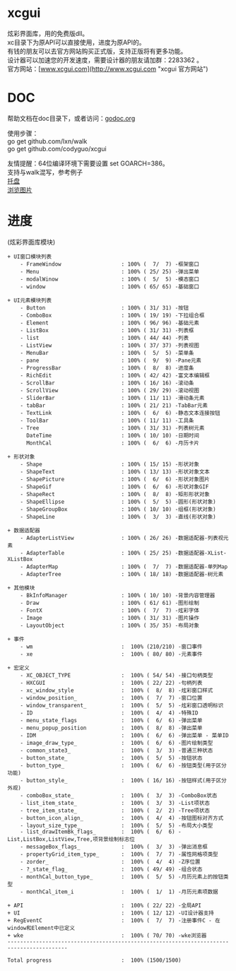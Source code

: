 # xcgui
炫彩界面库，用的免费版dll。<br>
xc目录下为原API可以直接使用，进度为原API的。<br>
有钱的朋友可以去官方网站购买正式版，支持正版将有更多功能。<br>
设计器可以加速您的开发速度，需要设计器的朋友请加群：2283362 。<br>
官方网站：[www.xcgui.com](http://www.xcgui.com "xcgui 官方网站")<br>

# DOC
帮助文档在doc目录下，或者访问：[godoc.org](https://godoc.org/github.com/CodyGuo/xcgui/xc "xcgui api")<br>

使用步骤：<br>
    go get github.com/lxn/walk <br>
    go get github.com/codyguo/xcgui <br>

友情提醒：64位编译环境下需要设置 set GOARCH=386。<br>
支持与walk混写，参考例子<br>
    [托盘](https://github.com/CodyGuo/xcgui/tree/master/examples/notifyicon) <br>
    [浏览图片](https://github.com/CodyGuo/xcgui/tree/master/examples/imageviewer) <br>

# 进度

(炫彩界面库模块)

    + UI窗口模块列表
        - FrameWindow                   : 100% (  7/  7) -框架窗口
        - Menu                          : 100% ( 25/ 25) -弹出菜单
        - modalWinow                    : 100% (  5/  5) -模态窗口
        - window                        : 100% ( 65/ 65) -基础窗口

    + UI元素模块列表
        - Button                        : 100% ( 31/ 31) -按钮
        - ComboBox                      : 100% ( 19/ 19) -下拉组合框
        - Element                       : 100% ( 96/ 96) -基础元素
        - ListBox                       : 100% ( 31/ 31) -列表框
        - list                          : 100% ( 44/ 44) -列表
        - ListView                      : 100% ( 37/ 37) -列表视图
        - MenuBar                       : 100% (  5/  5) -菜单条
        - pane                          : 100% (  9/  9) -Pane元素
        - ProgressBar                   : 100% (  8/  8) -进度条
        - RichEdit                      : 100% ( 42/ 42) -富文本编辑框
        - ScrollBar                     : 100% ( 16/ 16) -滚动条
        - ScrollView                    : 100% ( 29/ 29) -滚动视图
        - SliderBar                     : 100% ( 11/ 11) -滑动条元素
        - tabBar                        : 100% ( 21/ 21) -TabBar元素
        - TextLink                      : 100% (  6/  6) -静态文本连接按钮
        - ToolBar                       : 100% ( 11/ 11) -工具条
        - Tree                          : 100% ( 31/ 31) -列表树元素
          DateTime                      : 100% ( 10/ 10) -日期时间 
          MonthCal                      : 100% (  6/  6) -月历卡片 

    + 形状对象
        - Shape                         : 100% ( 15/ 15) -形状对象
        - ShapeText                     : 100% ( 13/ 13) -形状对象文本
        - ShapePicture                  : 100% (  6/  6) -形状对象图片
        - ShapeGif                      : 100% (  6/  6) -形状对象GIF
        - ShapeRect                     : 100% (  8/  8) -矩形形状对象
        - ShapeEllipse                  : 100% (  5/  5) -圆形(形状对象)
        - ShapeGroupBox                 : 100% ( 10/ 10) -组框(形状对象)
        - ShapeLine                     : 100% (  3/  3) -直线(形状对象)

    + 数据适配器
        - AdapterListView               : 100% ( 26/ 26) -数据适配器-列表视元素
        - AdapterTable                  : 100% ( 25/ 25) -数据适配器-XList-XListBox
        - AdapterMap                    : 100% (  7/  7) -数据适配器-单列Map
        - AdapterTree                   : 100% ( 18/ 18) -数据适配器-树元素

    + 其他模块
        - BkInfoManager                 : 100% ( 10/ 10) -背景内容管理器
        - Draw                          : 100% ( 61/ 61) -图形绘制
        - FontX                         : 100% (  7/  7) -炫彩字体
        - Image                         : 100% ( 31/ 31) -图片操作
        - LayoutObject                  : 100% ( 35/ 35) -布局对象

    + 事件
        - wm                            :  100% (210/210) -窗口事件
        - xe                            :  100% ( 80/ 80) -元素事件

    + 宏定义
        - XC_OBJECT_TYPE                :  100% ( 54/ 54) -接口句柄类型
        - HXCGUI                        :  100% ( 22/ 22) -句柄列表
        - xc_window_style               :  100% (  8/  8) -炫彩窗口样式
        - window_position_              :  100% (  7/  7) -窗口位置
        - window_transparent_           :  100% (  5/  5) -炫彩窗口透明标识
        - ID                            :  100% (  4/  4) -特殊ID
        - menu_state_flags              :  100% (  6/  6) -弹出菜单
        - menu_popup_position           :  100% (  8/  8) -弹出菜单
        - IDM                           :  100% (  6/  6) -弹出菜单 - 菜单ID
        - image_draw_type_              :  100% (  6/  6) -图片绘制类型
        - common_state3_                :  100% (  3/  3) -普通三种状态
        - button_state_                 :  100% (  5/  5) -按钮状态
        - button_type_                  :  100% (  6/  6) -按钮类型(用于区分功能)
        - button_style_                 :  100% ( 16/ 16) -按钮样式(用于区分外观)
        - comboBox_state_               :  100% (  3/  3) -ComboBox状态
        - list_item_state_              :  100% (  3/  3) -List项状态
        - tree_item_state_              :  100% (  2/  2) -Tree项状态
        - button_icon_align_            :  100% (  4/  4) -按钮图标对齐方式
        - layout_size_type_             :  100% (  5/  5) -布局大小类型
        - list_drawItemBk_flags_        :  100% (  6/  6) -List,ListBox,ListView,Tree,项背景绘制标志位
        - messageBox_flags_             :  100% (  3/  3) -弹出消息框
        - propertyGrid_item_type_       :  100% (  7/  7) -属性网格项类型
        - zorder_                       :  100% (  4/  4) -Z序位置
        - ?_state_flag_                 :  100% ( 49/ 49) -组合状态
        - monthCal_button_type_         :  100% (  5/  5) -月历元素上的按钮类型
        - monthCal_item_i               :  100% (  1/  1) -月历元素项数据

    + API                               :  100% ( 22/ 22) -全局API
    + UI                                :  100% ( 12/ 12) -UI设计器支持
    + RegEventC                         :  100% (  7/  7) -注册事件C - 在window和Element中已定义
    + wke                               :  100% ( 70/ 70) -wke浏览器
    -----------------------------------------------------------------------------------------

    Total progress                      :  100% (1500/1500)
